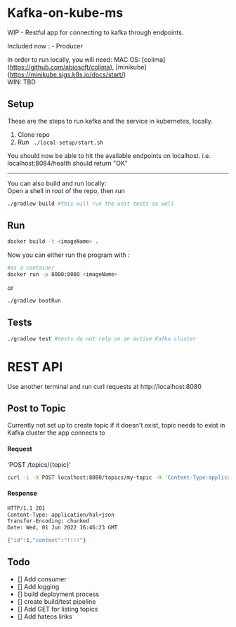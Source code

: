 # Kafka-on-kube-ms
WIP - Restful app for connecting to kafka through endpoints.

Included now : 
    - Producer

In order to run locally, you will need:
MAC OS: [colima] (https://github.com/abiosoft/colima), [minikube] (https://minikube.sigs.k8s.io/docs/start/)  
WIN: TBD 
  

## Setup
These are the steps to run kafka and the service in kubernetes, locally.  
1. Clone repo
2. Run ``` ./local-setup/start.sh```  

You should now be able to hit the available endpoints on localhost. i.e. localhost:8084/health should return "OK"

----
You can also build and run locally:  
Open a shell in root of the repo, then run 
```bash
./gradlew build #this will run the unit tests as well
```
## Run
```bash
docker build -t <imageName> .
```
Now you can either run the program with : 
```bash
#as a container
docker run -p 8080:8080 <imageName>
```
or
```bash
./gradlew bootRun
```
## Tests
```bash
./gradlew test #tests do not rely on an active Kafka cluster
```
# REST API
Use another terminal and run curl requests at http://localhost:8080
## Post to Topic
Currently not set up to create topic if it doesn't exist, topic needs to exist in Kafka cluster the app connects to
#### Request
'POST /topics/{topic}'
```bash
curl -i -X POST localhost:8080/topics/my-topic -H 'Content-Type:application/hal+json' -d '{"id":1,"content":"hello"}'
```
#### Response
```bash
HTTP/1.1 201 
Content-Type: application/hal+json
Transfer-Encoding: chunked
Date: Wed, 01 Jun 2022 16:46:23 GMT

{"id":1,"content":"!!!!"}
```
## Todo

- [] Add consumer
- [] Add logging
- [] build deployment process
- [] create build/test pipeline
- [] Add GET for listing topics
- [] Add hateos links